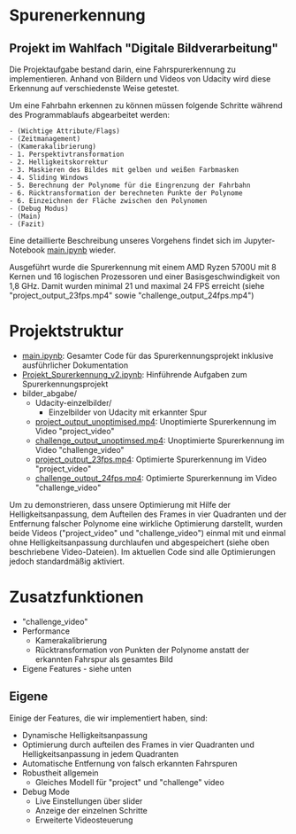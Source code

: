 # Spurenerkennung

## Projekt im Wahlfach "Digitale Bildverarbeitung"

Die Projektaufgabe bestand darin, eine Fahrspurerkennung zu implementieren. Anhand von Bildern und Videos von Udacity wird diese Erkennung auf verschiedenste Weise getestet.

Um eine Fahrbahn erkennen zu können müssen folgende Schritte während des Programmablaufs abgearbeitet werden:

    - (Wichtige Attribute/Flags)
    - (Zeitmanagement)
    - (Kamerakalibrierung)
    - 1. Perspektivtransformation
    - 2. Helligkeitskorrektur
    - 3. Maskieren des Bildes mit gelben und weißen Farbmasken
    - 4. Sliding Windows
    - 5. Berechnung der Polynome für die Eingrenzung der Fahrbahn
    - 6. Rücktransformation der berechneten Punkte der Polynome
    - 6. Einzeichnen der Fläche zwischen den Polynomen
    - (Debug Modus)
    - (Main)
    - (Fazit)

Eine detaillierte Beschreibung unseres Vorgehens findet sich im Jupyter-Notebook [main.ipynb](main.ipynb) wieder.

Ausgeführt wurde die Spurerkennung mit einem AMD Ryzen 5700U mit 8 Kernen und 16 logischen Prozessoren und einer Basisgeschwindigkeit von 1,8 GHz. Damit wurden minimal 21 und maximal 24 FPS erreicht (siehe "project_output_23fps.mp4" sowie "challenge_output_24fps.mp4")

# Projektstruktur

- [main.ipynb](main.ipynb): Gesamter Code für das Spurerkennungsprojekt inklusive ausführlicher Dokumentation
- [Projekt_Spurerkennung_v2.ipynb](Projekt_Spurerkennung_v2.ipynb): Hinführende Aufgaben zum Spurerkennungsprojekt
- bilder_abgabe/
  - Udacity-einzelbilder/
    - Einzelbilder von Udacity mit erkannter Spur
  - [project_output_unoptimised.mp4](project_output_unoptimised.mp4): Unoptimierte Spurerkennung im Video "project_video"
  - [challenge_output_unoptimsed.mp4](challenge_output_unoptimsed.mp4): Unoptimierte Spurerkennung im Video "challenge_video"
  - [project_output_23fps.mp4](project_output_23fps.mp4): Optimierte Spurerkennung im Video "project_video"
  - [challenge_output_24fps.mp4](challenge_output_24fps.mp4): Optimierte Spurerkennung im Video "challenge_video"

Um zu demonstrieren, dass unsere Optimierung mit Hilfe der Helligkeitsanpassung, dem Aufteilen des Frames in vier Quadranten und der Entfernung falscher Polynome eine wirkliche Optimierung darstellt, wurden beide Videos ("project_video" und "challenge_video") einmal mit und einmal ohne Helligkeitsanpassung durchlaufen und abgespeichert (siehe oben beschriebene Video-Dateien). Im aktuellen Code sind alle Optimierungen jedoch standardmäßig aktiviert.

# Zusatzfunktionen

- "challenge_video"
- Performance 
  - Kamerakalibrierung
  - Rücktransformation von Punkten der Polynome anstatt der erkannten Fahrspur als gesamtes Bild
- Eigene Features - siehe unten

## Eigene

Einige der Features, die wir implementiert haben, sind:

- Dynamische Helligkeitsanpassung
- Optimierung durch aufteilen des Frames in vier Quadranten und Helligkeitsanpassung in jedem Quadranten
- Automatische Entfernung von falsch erkannten Fahrspuren
- Robustheit allgemein
  - Gleiches Modell für "project" und "challenge" video
- Debug Mode
  - Live Einstellungen über slider
  - Anzeige der einzelnen Schritte
  - Erweiterte Videosteuerung
